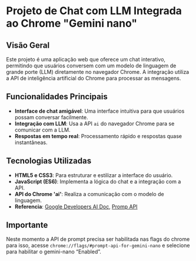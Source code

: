 # Projeto de Chat com LLM Integrada ao Chrome "Gemini nano"

## Visão Geral

Este projeto é uma aplicação web que oferece um chat interativo, permitindo que usuários conversem com um modelo de linguagem de grande porte (LLM) diretamente no navegador Chrome. A integração utiliza a API de inteligência artificial do Chrome para processar as mensagens.

## Funcionalidades Principais

- **Interface de chat amigável**: Uma interface intuitiva para que usuários possam conversar facilmente.
- **Integração com LLM**: Usa a API `ai` do navegador Chrome para se comunicar com a LLM.
- **Respostas em tempo real**: Processamento rápido e respostas quase instantâneas.

## Tecnologias Utilizadas

- **HTML5 e CSS3**: Para estruturar e estilizar a interface do usuário.
- **JavaScript (ES6)**: Implementa a lógica do chat e a integração com a API.
- **API do Chrome 'ai'**: Realiza a comunicação com o modelo de linguagem.
- **Referencia**: [Google Developers AI Doc](https://developer.chrome.com/docs/ai/built-in?hl=pt-br), [Promp API](https://github.com/explainers-by-googlers/prompt-api/)

## Importante

Neste momento a API de prompt precisa ser habilitada nas flags do chrome para isso, acesse `chrome://flags/#prompt-api-for-gemini-nano` e selecione para habilitar o gemini-nano “Enabled”.
